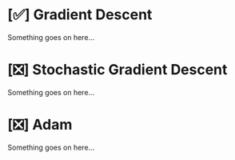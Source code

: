 # [✅] Gradient Descent
Something goes on here...

# [❎] Stochastic Gradient Descent
Something goes on here...

# [❎] Adam
Something goes on here...
